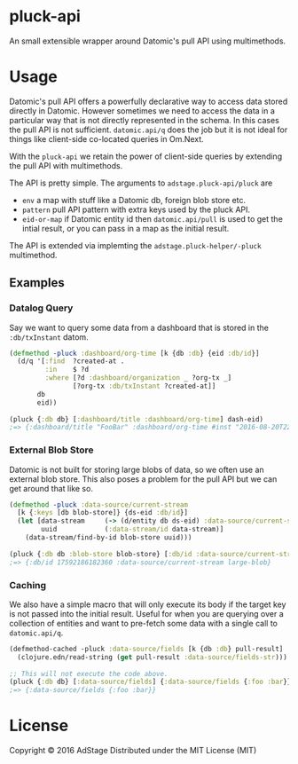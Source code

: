 # pluck-api
An small extensible wrapper around Datomic's pull API using multimethods.

# Usage

Datomic's pull API offers a powerfully declarative way to access data
stored directly in Datomic. However sometimes we need to access the data
in a particular way that is not directly represented in the schema. In this
cases the pull API is not sufficient. `datomic.api/q` does the job
but it is not ideal for things like client-side co-located queries in Om.Next.

With the `pluck-api` we retain the power of client-side queries by extending
the pull API with multimethods.

The API is pretty simple. The arguments to `adstage.pluck-api/pluck` are
- `env` a map with stuff like a Datomic db, foreign blob store etc.
- `pattern` pull API pattern with extra keys used by the pluck API.
- `eid-or-map` if Datomic entity id then `datomic.api/pull` is used to get the intial result, or you can pass in a map as the initial result.

The API is extended via implemting the `adstage.pluck-helper/-pluck` multimethod.

## Examples

### Datalog Query

Say we want to query some data from a dashboard that is stored in the `:db/txInstant`
datom.

```clojure
(defmethod -pluck :dashboard/org-time [k {db :db} {eid :db/id}]
  (d/q '[:find  ?created-at .
         :in    $ ?d
         :where [?d :dashboard/organization _ ?org-tx _]
                [?org-tx :db/txInstant ?created-at]]
       db
       eid))
       
(pluck {:db db} [:dashboard/title :dashboard/org-time] dash-eid)
;=> {:dashboard/title "FooBar" :dashboard/org-time #inst "2016-08-20T22:10:26.652-00:00"}
```

### External Blob Store

Datomic is not built for storing large blobs of data, so we often use an external blob store.
This also poses a problem for the pull API but we can get around that like so.

```clojure
(defmethod -pluck :data-source/current-stream
  [k {:keys [db blob-store]} {ds-eid :db/id}]
  (let [data-stream     (-> (d/entity db ds-eid) :data-source/current-stream)
        uuid            (:data-stream/id data-stream)]
    (data-stream/find-by-id blob-store uuid)))
    
(pluck {:db db :blob-store blob-store} [:db/id :data-source/current-stream] data-source-eid)
;=> {:db/id 17592186182360 :data-source/current-stream large-blob}
```

### Caching

We also have a simple macro that will only execute its body if the target key is not passed into
the initial result. Useful for when you are querying over a collection of entities and want to pre-fetch
some data with a single call to `datomic.api/q`.

```clojure
(defmethod-cached -pluck :data-source/fields [k {db :db} pull-result]
  (clojure.edn/read-string (get pull-result :data-source/fields-str)))
  
;; This will not execute the code above.
(pluck {:db db} [:data-source/fields] {:data-source/fields {:foo :bar}})
;=> {:data-source/fields {:foo :bar}}
```

# License

Copyright © 2016 AdStage
Distributed under the MIT License (MIT)

